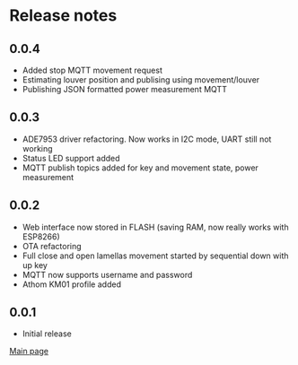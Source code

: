 # Release notes
## 0.0.4
 - Added stop MQTT movement request
 - Estimating louver position and publising using movement/louver
 - Publishing JSON formatted power measurement MQTT
 
## 0.0.3
 - ADE7953 driver refactoring. Now works in I2C mode, UART still not working
 - Status LED support added
 - MQTT publish topics added for key and movement state, power measurement

## 0.0.2
 - Web interface now stored in FLASH (saving RAM, now really works with ESP8266)
 - OTA refactoring
 - Full close and open lamellas movement started by sequential down with up key
 - MQTT now supports username and password
 - Athom KM01 profile added
 
## 0.0.1
 - Initial release

[Main page](../README.md)